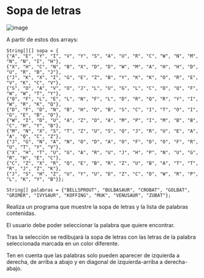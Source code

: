 # Sopa de letras

![image](https://github.com/profeMelola/Programacion-04-2023-24/assets/91023374/8a3c52ad-e273-43a5-af10-5fcb7e74f863)

A partir de estos dos arrays:

```
String[][] sopa = {
{"A", "E", "Y", "I", "V", "Y", "S", "A", "U", "R", "C", "W", "N", "M", "N", "N", "I", "H"},
{"X", "H", "C", "N", "B", "X", "D", "D", "W", "M", "A", "H", "H", "D", "U", "R", "B", "J"},
{"J", "K", "X", "I", "G", "E", "Z", "B", "Y", "K", "K", "O", "R", "E", "V", "K", "C", "V"},
{"S", "O", "A", "V", "O", "J", "L", "U", "G", "L", "C", "O", "Q", "F", "W", "W", "T", "Y"},
{"Q", "F", "L", "E", "L", "N", "F", "L", "D", "R", "Q", "R", "Y", "I", "W", "R", "K", "Q"},
{"D", "F", "D", "N", "B", "H", "O", "B", "S", "C", "I", "T", "O", "I", "G", "E", "B", "O"},
{"W", "I", "D", "U", "A", "Z", "O", "A", "M", "P", "I", "M", "B", "B", "C", "H", "Y", "B"},
{"M", "N", "X", "S", "T", "Z", "U", "S", "Q", "J", "R", "U", "E", "A", "A", "Q", "C", "Z"},
{"J", "G", "N", "A", "N", "O", "D", "A", "O", "F", "D", "O", "F", "R", "U", "T", "Y", "V"},
{"X", "H", "T", "U", "G", "A", "R", "U", "J", "H", "P", "N", "U", "G", "R", "H", "E", "C"},
{"C", "Z", "X", "R", "Q", "E", "B", "R", "Z", "U", "B", "A", "T", "T", "R", "J", "Z", "K"},
{"J", "S", "H", "Z", "U", "Y", "U", "D", "Z", "C", "D", "W", "R", "P", "L", "K", "Y", "B"}};

String[] palabras = {"BELLSPROUT", "BULBASAUR", "CROBAT", "GOLBAT", "GRIMER", "IVYSAUR", "KOFFING", "MUK", "VENUSAUR", "ZUBAT"};
```

Realiza un programa que muestre la sopa de letras y la lista de palabras contenidas. 

El usuario debe poder seleccionar la palabra que quiere encontrar. 

Tras la selección se redibujará la sopa de letras con las letras de la palabra seleccionada marcada en un color diferente. 

Ten en cuenta que las palabras solo pueden aparecer de izquierda a derecha, de arriba a abajo y en diagonal de izquierda-arriba a derecha-abajo.
